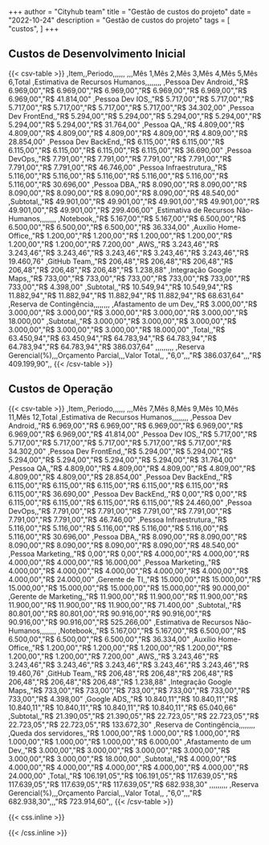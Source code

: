 +++
author = "Cityhub team"
title = "Gestão de custos do projeto"
date = "2022-10-24"
description = "Gestão de custos do projeto"
tags = [
    "custos",
]
+++

<!-- ## Cronograma do projeto -->

<!-- ![Example image](/img/test.jpg) -->
<!--more-->
## Custos de Desenvolvimento Inicial
{{< csv-table >}}
,Item,,Periodo,,,,,,
,,,Mês 1,Mês 2,Mês 3,Mês 4,Mês 5,Mês 6,Total
,Estimativa de Recursos Humanos,,,,,,,,
,Pessoa Dev Android,,"R$ 6.969,00","R$ 6.969,00","R$ 6.969,00","R$ 6.969,00","R$ 6.969,00","R$ 6.969,00","R$ 41.814,00"
,Pessoa Dev IOS,,"R$ 5.717,00","R$ 5.717,00","R$ 5.717,00","R$ 5.717,00","R$ 5.717,00","R$ 5.717,00","R$ 34.302,00"
,Pessoa Dev FrontEnd,,"R$ 5.294,00","R$ 5.294,00","R$ 5.294,00","R$ 5.294,00","R$ 5.294,00","R$ 5.294,00","R$ 31.764,00"
,Pessoa QA,,"R$ 4.809,00","R$ 4.809,00","R$ 4.809,00","R$ 4.809,00","R$ 4.809,00","R$ 4.809,00","R$ 28.854,00"
,Pessoa Dev BackEnd,,"R$ 6.115,00","R$ 6.115,00","R$ 6.115,00","R$ 6.115,00","R$ 6.115,00","R$ 6.115,00","R$ 36.690,00"
,Pessoa DevOps,,"R$ 7.791,00","R$ 7.791,00","R$ 7.791,00","R$ 7.791,00","R$ 7.791,00","R$ 7.791,00","R$ 46.746,00"
,Pessoa Infraestrutura,,"R$ 5.116,00","R$ 5.116,00","R$ 5.116,00","R$ 5.116,00","R$ 5.116,00","R$ 5.116,00","R$ 30.696,00"
,Pessoa DBA,,"R$ 8.090,00","R$ 8.090,00","R$ 8.090,00","R$ 8.090,00","R$ 8.090,00","R$ 8.090,00","R$ 48.540,00"
,Subtotal,,"R$ 49.901,00","R$ 49.901,00","R$ 49.901,00","R$ 49.901,00","R$ 49.901,00","R$ 49.901,00","R$ 299.406,00"
,Estimativa de Recursos Não-Humanos,,,,,,,,
,Notebook,,"R$ 5.167,00","R$ 5.167,00","R$ 6.500,00","R$ 6.500,00","R$ 6.500,00","R$ 6.500,00","R$ 36.334,00"
,Auxílio Home-Office,,"R$ 1.200,00","R$ 1.200,00","R$ 1.200,00","R$ 1.200,00","R$ 1.200,00","R$ 1.200,00","R$ 7.200,00"
,AWS,,"R$ 3.243,46","R$ 3.243,46","R$ 3.243,46","R$ 3.243,46","R$ 3.243,46","R$ 3.243,46","R$ 19.460,76"
,GitHub Team,,"R$ 206,48","R$ 206,48","R$ 206,48","R$ 206,48","R$ 206,48","R$ 206,48","R$ 1.238,88"
,Integração Google Maps,,"R$ 733,00","R$ 733,00","R$ 733,00","R$ 733,00","R$ 733,00","R$ 733,00","R$ 4.398,00"
,Subtotal,,"R$ 10.549,94","R$ 10.549,94","R$ 11.882,94","R$ 11.882,94","R$ 11.882,94","R$ 11.882,94","R$ 68.631,64"
,Reserva de Contingência,,,,,,,,
,Afastamento de um Dev,,"R$ 3.000,00","R$ 3.000,00","R$ 3.000,00","R$ 3.000,00","R$ 3.000,00","R$ 3.000,00","R$ 18.000,00"
,Subtotal,,"R$ 3.000,00","R$ 3.000,00","R$ 3.000,00","R$ 3.000,00","R$ 3.000,00","R$ 3.000,00","R$ 18.000,00"
,Total,,"R$ 63.450,94","R$ 63.450,94","R$ 64.783,94","R$ 64.783,94","R$ 64.783,94","R$ 64.783,94","R$ 386.037,64"
,,,,,,,,,
,Reserva Gerencial(%),,,Orçamento Parcial,,,Valor Total,,
,"6,0",,,"R$ 386.037,64",,,"R$ 409.199,90",,
{{< /csv-table >}}
## Custos de Operação
{{< csv-table >}}
,Item,,Periodo,,,,,,
,,,Mês 7,Mês 8,Mês 9,Mês 10,Mês 11,Mês 12,Total
,Estimativa de Recursos Humanos,,,,,,,,
,Pessoa Dev Android,,"R$ 6.969,00","R$ 6.969,00","R$ 6.969,00","R$ 6.969,00","R$ 6.969,00","R$ 6.969,00","R$ 41.814,00"
,Pessoa Dev IOS,,"R$ 5.717,00","R$ 5.717,00","R$ 5.717,00","R$ 5.717,00","R$ 5.717,00","R$ 5.717,00","R$ 34.302,00"
,Pessoa Dev FrontEnd,,"R$ 5.294,00","R$ 5.294,00","R$ 5.294,00","R$ 5.294,00","R$ 5.294,00","R$ 5.294,00","R$ 31.764,00"
,Pessoa QA,,"R$ 4.809,00","R$ 4.809,00","R$ 4.809,00","R$ 4.809,00","R$ 4.809,00","R$ 4.809,00","R$ 28.854,00"
,Pessoa Dev BackEnd,,"R$ 6.115,00","R$ 6.115,00","R$ 6.115,00","R$ 6.115,00","R$ 6.115,00","R$ 6.115,00","R$ 36.690,00"
,Pessoa Dev BackEnd,,"R$ 0,00","R$ 0,00","R$ 6.115,00","R$ 6.115,00","R$ 6.115,00","R$ 6.115,00","R$ 24.460,00"
,Pessoa DevOps,,"R$ 7.791,00","R$ 7.791,00","R$ 7.791,00","R$ 7.791,00","R$ 7.791,00","R$ 7.791,00","R$ 46.746,00"
,Pessoa Infraestrutura,,"R$ 5.116,00","R$ 5.116,00","R$ 5.116,00","R$ 5.116,00","R$ 5.116,00","R$ 5.116,00","R$ 30.696,00"
,Pessoa DBA,,"R$ 8.090,00","R$ 8.090,00","R$ 8.090,00","R$ 8.090,00","R$ 8.090,00","R$ 8.090,00","R$ 48.540,00"
,Pessoa Marketing,,"R$ 0,00","R$ 0,00","R$ 4.000,00","R$ 4.000,00","R$ 4.000,00","R$ 4.000,00","R$ 16.000,00"
,Pessoa Marketing,,"R$ 4.000,00","R$ 4.000,00","R$ 4.000,00","R$ 4.000,00","R$ 4.000,00","R$ 4.000,00","R$ 24.000,00"
,Gerente de TI,,"R$ 15.000,00","R$ 15.000,00","R$ 15.000,00","R$ 15.000,00","R$ 15.000,00","R$ 15.000,00","R$ 90.000,00"
,Gerente de Marketing,,"R$ 11.900,00","R$ 11.900,00","R$ 11.900,00","R$ 11.900,00","R$ 11.900,00","R$ 11.900,00","R$ 71.400,00"
,Subtotal,,"R$ 80.801,00","R$ 80.801,00","R$ 90.916,00","R$ 90.916,00","R$ 90.916,00","R$ 90.916,00","R$ 525.266,00"
,Estimativa de Recursos Não-Humanos,,,,,,,,
,Notebook,,"R$ 5.167,00","R$ 5.167,00","R$ 6.500,00","R$ 6.500,00","R$ 6.500,00","R$ 6.500,00","R$ 36.334,00"
,Auxílio Home-Office,,"R$ 1.200,00","R$ 1.200,00","R$ 1.200,00","R$ 1.200,00","R$ 1.200,00","R$ 1.200,00","R$ 7.200,00"
,AWS,,"R$ 3.243,46","R$ 3.243,46","R$ 3.243,46","R$ 3.243,46","R$ 3.243,46","R$ 3.243,46","R$ 19.460,76"
,GitHub Team,,"R$ 206,48","R$ 206,48","R$ 206,48","R$ 206,48","R$ 206,48","R$ 206,48","R$ 1.238,88"
,Integração Google Maps,,"R$ 733,00","R$ 733,00","R$ 733,00","R$ 733,00","R$ 733,00","R$ 733,00","R$ 4.398,00"
,Google ADS,,"R$ 10.840,11","R$ 10.840,11","R$ 10.840,11","R$ 10.840,11","R$ 10.840,11","R$ 10.840,11","R$ 65.040,66"
,Subtotal,,"R$ 21.390,05","R$ 21.390,05","R$ 22.723,05","R$ 22.723,05","R$ 22.723,05","R$ 22.723,05","R$ 133.672,30"
,Reserva de Contingência,,,,,,,,
,Queda dos servidores,,"R$ 1.000,00","R$ 1.000,00","R$ 1.000,00","R$ 1.000,00","R$ 1.000,00","R$ 1.000,00","R$ 6.000,00"
,Afastamento de um Dev,,"R$ 3.000,00","R$ 3.000,00","R$ 3.000,00","R$ 3.000,00","R$ 3.000,00","R$ 3.000,00","R$ 18.000,00"
,Subtotal,,"R$ 4.000,00","R$ 4.000,00","R$ 4.000,00","R$ 4.000,00","R$ 4.000,00","R$ 4.000,00","R$ 24.000,00"
,Total,,"R$ 106.191,05","R$ 106.191,05","R$ 117.639,05","R$ 117.639,05","R$ 117.639,05","R$ 117.639,05","R$ 682.938,30"
,,,,,,,,,
,Reserva Gerencial(%),,,Orçamento Parcial,,,Valor Total,,
,"6,0",,,"R$ 682.938,30",,,"R$ 723.914,60",,
{{< /csv-table >}}

{{< css.inline >}}
<style>
.emojify {
	font-family: Apple Color Emoji, Segoe UI Emoji, NotoColorEmoji, Segoe UI Symbol, Android Emoji, EmojiSymbols;
	font-size: 2rem;
	vertical-align: middle;
}
@media screen and (max-width:650px) {
  .nowrap {
    display: block;
    margin: 25px 0;
  }
}
</style>
{{< /css.inline >}}
